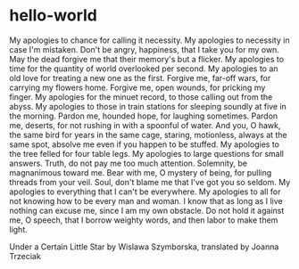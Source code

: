 # hello-world
My apologies to chance for calling it necessity. 
My apologies to necessity in case I'm mistaken. 
Don't be angry, happiness, that I take you for my own. 
May the dead forgive me that their memory's but a flicker. 
My apologies to time for the quantity of world overlooked per second. 
My apologies to an old love for treating a new one as the first. 
Forgive me, far-off wars, for carrying my flowers home. 
Forgive me, open wounds, for pricking my finger. 
My apologies for the minuet record, to those calling out from the abyss. 
My apologies to those in train stations for sleeping soundly at five in the morning. 
Pardon me, hounded hope, for laughing sometimes. 
Pardon me, deserts, for not rushing in with a spoonful of water. 
And you, O hawk, the same bird for years in the same cage, staring, motionless, always at the same spot, absolve me even if you happen to be stuffed. 
My apologies to the tree felled for four table legs. 
My apologies to large questions for small answers. 
Truth, do not pay me too much attention. 
Solemnity, be magnanimous toward me. 
Bear with me, O mystery of being, for pulling threads from your veil. 
Soul, don't blame me that I've got you so seldom. 
My apologies to everything that I can't be everywhere. 
My apologies to all for not knowing how to be every man and woman. 
I know that as long as I live nothing can excuse me, since I am my own obstacle. 
Do not hold it against me, O speech, that I borrow weighty words, and then labor to make them light.

Under a Certain Little Star by Wislawa Szymborska, translated by Joanna Trzeciak
